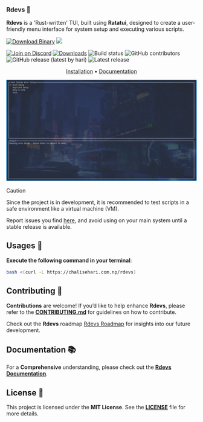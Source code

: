 ### Rdevs 🦀

**Rdevs** is a 'Rust-written' TUI, built using **Ratatui**, designed to create a user-friendly menu interface for system setup and executing various scripts.

[![Download Binary](https://img.shields.io/badge/Download_Binary-Latest-blue?style=for-the-badge)](https://github.com/harilvfs/rdevs/releases/latest/download/rdevs) [![](https://dcbadge.limes.pink/api/server/https://discord.gg/HBySRyymyZ?theme=clean-inverted&logoColor=pink)](https://discord.gg/HBySRyymyZ)

[![Join on Discord](https://discord.com/api/guilds/757266205408100413/widget.png?style=shield)](https://discord.gg/TAaVXT95)
[![Downloads][downloads-badge]][downloads-link]
![Build status](https://img.shields.io/github/actions/workflow/status/harilvfs/rdevs/rust-build.yml)
![GitHub contributors](https://img.shields.io/github/contributors/harilvfs/rdevs)
![GitHub release (latest by hari)](https://img.shields.io/github/downloads/harilvfs/rdevs/latest/total)
![Latest release](https://img.shields.io/github/release/harilvfs/rdevs.svg)

<div align="center">

[Installation](https://harilvfs.github.io/rdevs/#installation) •
[Documentation](https://harilvfs.github.io/rdevs/)
</div>

![Preview](preview/rdevs.png)

> [!CAUTION]
> Since the project is in development, it is recommended to test scripts in a safe environment like a virtual machine (VM).
> 
> Report issues you find [here](https://github.com/harilvfs/rdevs/issues), and avoid using on your main system until a stable release is available.

## Usages 🚀

**Execute the following command in your terminal**:

```bash
bash <(curl -L https://chalisehari.com.np/rdevs)
```

## Contributing 🤝 

**Contributions** are welcome! If you’d like to help enhance **Rdevs**, please refer to the **[CONTRIBUTING.md](https://github.com/harilvfs/rdevs/blob/main/.github/CONTRIBUTING.md)** for guidelines on how to contribute.

Check out the **Rdevs** roadmap [Rdevs Roadmap](https://github.com/harilvfs/rdevs/blob/main/roadmap.md) for insights into our future development.

## Documentation 📚

For a **Comprehensive** understanding, please check out the **[Rdevs Documentation](https://harilvfs.github.io/rdevs/)**.

## License 📄 

This project is licensed under the **MIT License**. See the **[LICENSE](LICENSE)** file for more details.

[downloads-badge]: https://img.shields.io/github/downloads/harilvfs/rdevs/total?logo=github&logoColor=black&color=blue
[downloads-link]: https://github.com/harilvfs/rdevs/releases
